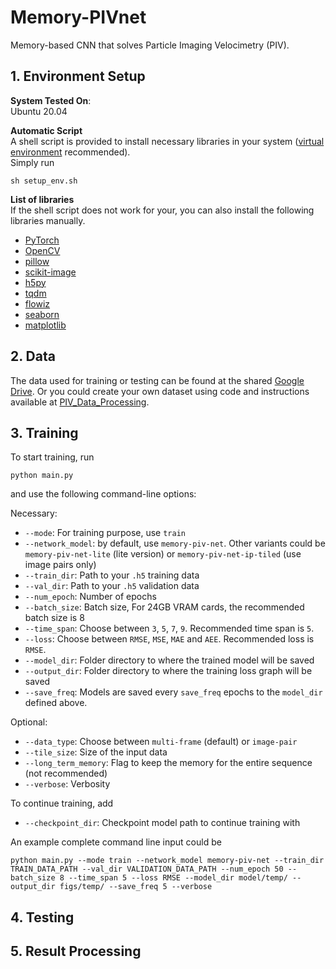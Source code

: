 # Memory-PIVnet
Memory-based CNN that solves Particle Imaging Velocimetry (PIV).

## 1. Environment Setup
**System Tested On**:<br>
Ubuntu 20.04<br>

**Automatic Script**<br>
A shell script is provided to install necessary libraries in your system ([virtual environment](https://docs.conda.io/projects/conda/en/latest/user-guide/tasks/manage-environments.html) recommended).<br>
Simply run<br>
```
sh setup_env.sh
```

**List of libraries**<br>
If the shell script does not work for your, you can also install the following libraries manually.
- [PyTorch](https://pytorch.org/)
- [OpenCV](https://anaconda.org/conda-forge/opencv)
- [pillow](https://anaconda.org/conda-forge/pillow)
- [scikit-image](https://anaconda.org/sunpy/scikit-image)
- [h5py](https://anaconda.org/conda-forge/h5py)
- [tqdm](https://anaconda.org/conda-forge/tqdm)
- [flowiz](https://pypi.org/project/flowiz/)
- [seaborn](https://anaconda.org/conda-forge/seaborn)
- [matplotlib](https://anaconda.org/conda-forge/matplotlib-base)


## 2. Data<br>
The data used for training or testing can be found at the shared [Google Drive](https://drive.google.com/drive/u/1/folders/1aB-bA3UKD9xXhjeJWoDfNSjhuulJ_XPi). Or you could create your own dataset using code and instructions available at [PIV_Data_Processing](https://github.com/zhuokaizhao/PIV-Data-Processing).


## 3. Training<br>
To start training, run
```
python main.py
```
and use the following command-line options:<br>

Necessary:
- ```--mode```: For training purpose, use `train`
- ```--network_model```: by default, use `memory-piv-net`. Other variants could be `memory-piv-net-lite` (lite version) or `memory-piv-net-ip-tiled` (use image pairs only)
- ```--train_dir```: Path to your `.h5` training data
- ```--val_dir```: Path to your `.h5` validation data
- ```--num_epoch```: Number of epochs
- ```--batch_size```: Batch size, For 24GB VRAM cards, the recommended batch size is 8
- ```--time_span```: Choose between `3`, `5`, `7`, `9`. Recommended time span is `5`.
- ```--loss```: Choose between `RMSE`, `MSE`, `MAE` and `AEE`. Recommended loss is `RMSE`.
- ```--model_dir```: Folder directory to where the trained model will be saved
- ```--output_dir```: Folder directory to where the training loss graph will be saved
- ```--save_freq```: Models are saved every `save_freq` epochs to the `model_dir` defined above.

Optional:
- ```--data_type```: Choose between `multi-frame` (default) or `image-pair`
- ```--tile_size```: Size of the input data
- ```--long_term_memory```: Flag to keep the memory for the entire sequence (not recommended)
- ```--verbose```: Verbosity

To continue training, add
- ```--checkpoint_dir```: Checkpoint model path to continue training with

An example complete command line input could be
```
python main.py --mode train --network_model memory-piv-net --train_dir TRAIN_DATA_PATH --val_dir VALIDATION_DATA_PATH --num_epoch 50 --batch_size 8 --time_span 5 --loss RMSE --model_dir model/temp/ --output_dir figs/temp/ --save_freq 5 --verbose
```


## 4. Testing

## 5. Result Processing




